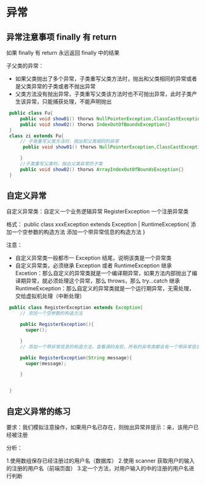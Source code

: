 # 异常

## 异常注意事项 finally 有 return

如果 finally 有 return 永远返回 finally 中的结果

子父类的异常：

- 如果父类抛出了多个异常，子类重写父类方法时，抛出和父类相同的异常或者是父类异常的子类或者不抛出异常
- 父类方法没有抛出异常，子类重写父类该方法时也不可抛出异常，此时子类产生该异常，只能捕获处理，不能声明抛出

```java
 public class Fu{
     public void show01() thorws NullPointerException,ClassCastException{}
     public void show02() thorws IndexOutOfBoundsException{}
 }
 class zi extends Fu{
     // 子类重写父类方法时，抛出和父类相同的异常
      public void show01() thorws NullPointerException,ClassCastException{

     }
     //子类重写父类时，抛出父类异常的子类
     public void show02() thorws ArrayIndexOutOfBoundsException{}
 }
```

## 自定义异常

自定义异常类：自定义一个业务逻辑异常 RegisterException 一个注册异常类

格式： public class xxxException extends Exception | RuntimeException{
添加一个空参数的构造方法
添加一个带异常信息的构造方法
}

注意：

- 自定义异常类一般都市一 Exception 结尾，说明该类是一个异常类
- 自定义异常类，必须继承 Exception 或者 RuntimeException
  继承 Excetion：那么自定义的异常类就是一个编译期异常，如果方法内部抛出了编译期异常，就必须处理这个异常，那么 throws，那么 try...catch
  继承 RuntimeException：那么自定义的异常类就是一个运行期异常，无需处理，交给虚拟机处理（中断处理）

```java
 public class RegisterException extends Exception{
     // 添加一个空参数的构造方法

     public RegisterException(){
       super();

     }
     // 添加一个带异常信息的构造方法，查看源码发现，所有的异常类都会有一个带异常信息的构造方法，方法内部会调用父类带异常信息的构造方法，让父类来处理这个异常信息

     public RegisterException(String message){
       super(message);

     }


 }
```

## 自定义异常的练习

要求：我们模拟注意操作，如果用户名已存在，则抛出异常并提示：亲，该用户已经被注册

分析：

1.使用数组保存已经注册过的用户名（数据库） 2.使用 scanner 获取用户的输入的注册的用户名（前端页面） 3.定一个方法，对用户输入的中的注册的用户名进行判断
